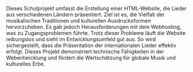 Dieses Schulprojekt umfasst die Erstellung einer HTML-Website, die Lieder aus verschiedenen Ländern präsentiert. Ziel ist es, die Vielfalt der musikalischen Traditionen und kulturellen Ausdrucksformen hervorzuheben. Es gab jedoch Herausforderungen mit dem Webhosting, was zu Zugangsproblemen führte. Trotz dieser Probleme läuft die Website reibungslos und sieht im Entwicklungsumfeld gut aus. So wird sichergestellt, dass die Präsentation der internationalen Lieder effektiv erfolgt. Dieses Projekt demonstriert technische Fähigkeiten in der Webentwicklung und fördert die Wertschätzung für globale Musik und kulturelles Erbe.

